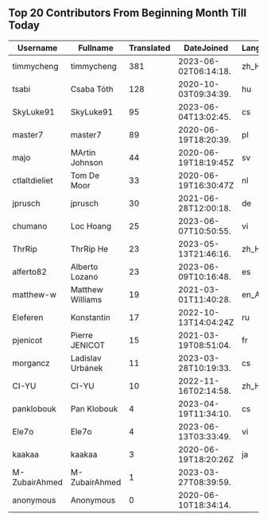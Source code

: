 ## Top 20 Contributors From Beginning Month Till Today ##
|Username|Fullname|Translated|DateJoined|Language|
|--------|--------|----------|----------|-------|
|timmycheng|timmycheng|381|2023-06-02T06:14:18.|zh_Hans|
|tsabi|Csaba Tóth|128|2020-10-03T09:34:39.|hu|
|SkyLuke91|SkyLuke91|95|2023-06-04T13:02:45.|cs|
|master7|master7|89|2020-06-19T18:20:39.|pl|
|majo|MArtin Johnson|44|2020-06-19T18:19:45Z|sv|
|ctlaltdieliet|Tom De Moor|33|2020-06-19T16:30:47Z|nl|
|jprusch|jprusch|30|2021-06-28T12:00:18.|de|
|chumano|Loc Hoang|25|2023-06-07T10:50:55.|vi|
|ThrRip|ThrRip He|23|2023-05-13T21:46:16.|zh_Hans|
|alferto82|Alberto Lozano|23|2023-06-09T10:16:48.|es|
|matthew-w|Matthew Williams|19|2021-03-01T11:40:28.|en_AU|
|Eleferen|Konstantin|17|2022-10-13T14:04:24Z|ru|
|pjenicot|Pierre JENICOT|15|2021-03-19T08:51:04.|fr|
|morgancz|Ladislav Urbánek|11|2023-03-28T10:19:33.|cs|
|CI-YU|CI-YU|10|2022-11-16T02:14:58.|zh_Hant|
|panklobouk|Pan Klobouk|4|2023-04-19T11:34:10.|cs|
|Ele7o|Ele7o|4|2023-06-13T03:33:49.|vi|
|kaakaa|kaakaa|3|2020-06-19T18:20:26Z|ja|
|M-ZubairAhmed|M-ZubairAhmed|1|2023-03-27T08:39:59.||
|anonymous|Anonymous|0|2020-06-10T18:34:14.||

